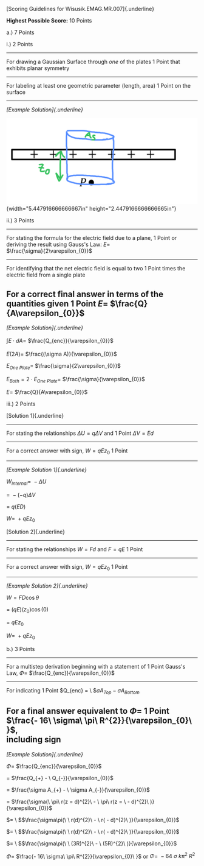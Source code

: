 [Scoring Guidelines for Wisusik.EMAG.MR.007]{.underline}

**Highest Possible Score:** 10 Points

a.) 7 Points

i.) 2 Points

  -----------------------------------------------------------------------
  For drawing a Gaussian Surface through *one* of the plates     1 Point
  that exhibits planar symmetry                                  
  -------------------------------------------------------------- --------
  For labeling at least one geometric parameter (length, area)   1 Point
  on the surface                                                 

  -----------------------------------------------------------------------

*[Example Solution]{.underline}*

![](media/image1.png){width="5.447916666666667in"
height="2.4479166666666665in"}

ii.) 3 Points

  -----------------------------------------------------------------------
  For stating the formula for the electric field due to a plane, 1 Point
  or deriving the result using Gauss's Law: $E =$                
  $\frac{\sigma}{2\varepsilon_{0}}$                              
  -------------------------------------------------------------- --------
  For identifying that the net electric field is equal to two    1 Point
  times the electric field from a single plate                   

  For a correct final answer in terms of the quantities given    1 Point
  $E =$ $\frac{Q}{A\varepsilon_{0}}$                             
  -----------------------------------------------------------------------

*[Example Solution]{.underline}*

$\int_{}^{}E \cdot dA =$ $\frac{Q_{enc}}{\varepsilon_{0}}$

$E(2A) =$ $\frac{(\sigma A)}{\varepsilon_{0}}$

$E_{One\ Plate} =$ $\frac{\sigma}{2\varepsilon_{0}}$

$E_{Both} = 2 \cdot E_{One\ Plate} =$ $\frac{\sigma}{\varepsilon_{0}}$

$E =$ $\frac{Q}{A\varepsilon_{0}}$

iii.) 2 Points

[Solution 1]{.underline}

  -----------------------------------------------------------------------
  For stating the relationships $\Delta U = q\Delta V$ and       1 Point
  $\Delta V = Ed$                                                
  -------------------------------------------------------------- --------
  For a correct answer with sign, $W = qEz_{0}$                  1 Point

  -----------------------------------------------------------------------

*[Example Solution 1]{.underline}*

$W_{Internal} = \  - \Delta U$

$= \  - ( - q)\Delta V$

$= \ q(ED)$

$W = \  + qEz_{0}$

[Solution 2]{.underline}

  -----------------------------------------------------------------------
  For stating the relationships $W = Fd$ and $F = qE$            1 Point
  -------------------------------------------------------------- --------
  For a correct answer with sign, $W = qEz_{0}$                  1 Point

  -----------------------------------------------------------------------

*[Example Solution 2]{.underline}*

$W = FD\cos\theta$

$= \ (qE)(z_{0})\cos(0)$

$= \ qEz_{0}$

$W = \  + qEz_{0}$

b.) 3 Points

  -----------------------------------------------------------------------
  For a multistep derivation beginning with a statement of       1 Point
  Gauss's Law, $\Phi =$ $\frac{Q_{enc}}{\varepsilon_{0}}$        
  -------------------------------------------------------------- --------
  For indicating                                                 1 Point
  $Q_{enc} = \ $$\sigma A_{Top} - \sigma A_{Bottom}$             

  For a final answer equivalent to $\Phi =$                      1 Point
  $\frac{- 16\ \sigma\ \pi\ R^{2}}{\varepsilon_{0}\ }$,          
  including sign                                                 
  -----------------------------------------------------------------------

*[Example Solution]{.underline}*

$\Phi =$ $\frac{Q_{enc}}{\varepsilon_{0}}$

$=$ $\frac{Q_{+} - \ Q_{-}}{\varepsilon_{0}}$

$=$ $\frac{\sigma A_{+} - \ \sigma A_{-}}{\varepsilon_{0}}$

$=$
$\frac{\sigma(\ \pi\ r(z = d)^{2}\  - \ \pi\ r(z = \  - d)^{2}\ )}{\varepsilon_{0}}$

$= \ $$\frac{\sigma\pi(\ \ r(d)^{2}\  - \ r( - d)^{2}\ )}{\varepsilon_{0}}$

$= \ $$\frac{\sigma\pi(\ \ r(d)^{2}\  - \ r( - d)^{2}\ )}{\varepsilon_{0}}$

$= \ $$\frac{\sigma\pi(\ \ (3R)^{2}\  - \ (5R)^{2}\ )}{\varepsilon_{0}}$

$\Phi =$ $\frac{- 16\ \sigma\ \pi\ R^{2}}{\varepsilon_{0}\ }$ or
$\Phi = \  - 64\ \sigma\ {k\pi}^{2}\ R^{2}$
